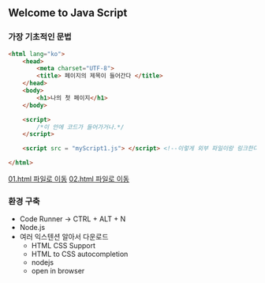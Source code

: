 ## Welcome to Java Script

### 가장 기초적인 문법

<!DOCTYPE html>

```html
<html lang="ko">
    <head>
        <meta charset="UTF-8">
        <title> 페이지의 제목이 들어간다 </title>
    </head>
    <body>
        <h1>나의 첫 페이지</h1>
    </body>

    <script>
        /*이 안에 코드가 들어가거나.*/
    </script>

    <script src = "myScript1.js"> </script> <!--이렇게 외부 파일이랑 링크한다.-->

</html>
```

[01.html 파일로 이동](/JavaScript/practice/01/01/01.html)
[02.html 파일로 이동](/JavaScript/practice/01/02/02.html)

### 환경 구축

- Code Runner -> CTRL + ALT + N
- Node.js
- 여러 익스텐션 알아서 다운로드
    - HTML CSS Support
    - HTML to CSS autocompletion
    - nodejs 
    - open in browser


